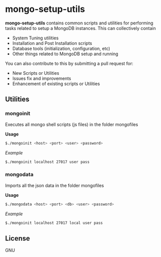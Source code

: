 # mongo-setup-utils

**mongo-setup-utils** contains common scripts and utilities for performing tasks related to setup a MongoDB instances. This can collectively contain

  - System Tuning utilities
  - Installation and Post Installation scripts
  - Database tools (initialization, configuration, etc)
  - Other things related to MongoDB setup and running

You can also contribute to this by submitting a pull request for:
  - New Scripts or Utilities
  - Issues fix and improvements
  - Enhancement of existing scripts or Utilities

## Utilities

### mongoinit
Executes all mongo shell scripts (js files) in the folder mongofiles


**Usage**
```sh
$./mongoinit <host> <port> <user> <password>
```

*Example*
```sh
$./mongoinit localhost 27017 user pass
```

### mongodata
Imports all the json data in the folder mongofiles

**Usage**
```sh
$./mongodata <host> <port> <db> <user> <password>
```

*Example*
```sh
$./mongoinit localhost 27017 local user pass
```


License
----

GNU